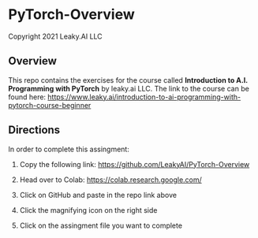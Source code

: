 # PyTorch-Overview

Copyright 2021 Leaky.AI LLC

## Overview
This repo contains the exercises for the course called <b>Introduction to A.I. Programming with PyTorch</b> by leaky.ai LLC.  The link to the course can be found here:  https://www.leaky.ai/introduction-to-ai-programming-with-pytorch-course-beginner 

## Directions
In order to complete this assingment:

1.  Copy the following link:
https://github.com/LeakyAI/PyTorch-Overview

2.  Head over to Colab:
https://colab.research.google.com/

3.  Click on GitHub and paste in the repo link above

4.  Click the magnifying icon on the right side

5.  Click on the assingment file you want to complete


